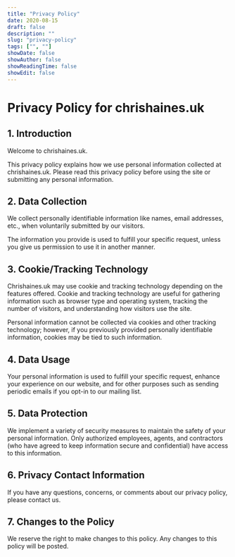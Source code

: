```yaml
---
title: "Privacy Policy"
date: 2020-08-15
draft: false
description: ""
slug: "privacy-policy"
tags: ["", ""]
showDate: false
showAuthor: false
showReadingTime: false
showEdit: false
---
```


# Privacy Policy for chrishaines.uk

## 1. Introduction

Welcome to chrishaines.uk.

This privacy policy explains how we use personal information collected at chrishaines.uk. Please read this privacy policy before using the site or submitting any personal information.

## 2. Data Collection

We collect personally identifiable information like names, email addresses, etc., when voluntarily submitted by our visitors.

The information you provide is used to fulfill your specific request, unless you give us permission to use it in another manner.

## 3. Cookie/Tracking Technology

Chrishaines.uk may use cookie and tracking technology depending on the features offered.
Cookie and tracking technology are useful for gathering information such as browser type and operating system, tracking the number of visitors, and understanding how visitors use the site.

Personal information cannot be collected via cookies and other tracking technology; however, if you previously provided personally identifiable information, cookies may be tied to such information.

## 4. Data Usage

Your personal information is used to fulfill your specific request, enhance your experience on our website, and for other purposes such as sending periodic emails if you opt-in to our mailing list.

## 5. Data Protection

We implement a variety of security measures to maintain the safety of your personal information.
Only authorized employees, agents, and contractors (who have agreed to keep information secure and confidential) have access to this information.

## 6. Privacy Contact Information

If you have any questions, concerns, or comments about our privacy policy, please contact us.

## 7. Changes to the Policy

We reserve the right to make changes to this policy. Any changes to this policy will be posted.